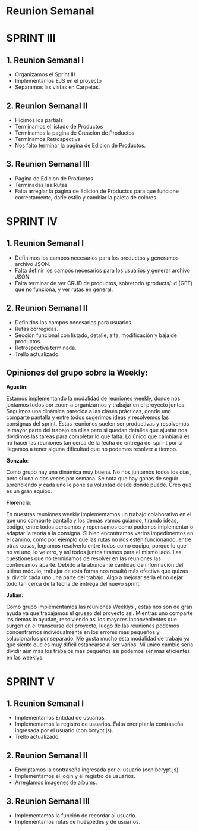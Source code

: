 # Reunion Semanal

# SPRINT III

## 1. Reunion Semanal I

* Organizamos el Sprint III
* Implementamos EJS en el proyecto
* Separamos las vistas en Carpetas. 


## 2. Reunion Semanal II

* Hicimos los partials
* Terminamos el listado de Productos
* Terminamos la pagina de Creacion de Productos
* Terminamos Retrospectiva
* Nos falto terminar la pagina de Edicion de Productos.

## 3. Reunion Semanal III
* Pagina de Edicion de Productos
* Terminadas las Rutas
* Falta arreglar la pagina de Edicion de Productos para que funcione correctamente, darle estilo y cambiar la paleta de colores. 


# SPRINT IV

## 1. Reunion Semanal I

* Definimos los campos necesarios para los productos y generamos archivo JSON.
* Falta definir los campos necesarios para los usuarios y generar archivo JSON. 
* Falta terminar de ver CRUD de productos, sobretodo /products/:id (GET) que no funciona, y ver rutas en general. 


## 2. Reunion Semanal II
* Definidos los campos necesarios para usuarios. 
* Rutas corregidas. 
* Sección funcional con listado, detalle, alta, modificación y baja de productos.
* Retrospectiva terminada. 
* Trello actualizado. 

## Opiniones del grupo sobre la Weekly:

 **Agustín**:
 
Estamos implementando la modalidad de reuniones weekly, donde nos juntamos todos por zoom a organizarnos y trabajar en el proyecto juntos. Seguimos una dinámica parecida a las clases prácticas, donde uno comparte pantalla y entre todos sugerimos ideas y resolvemos las consignas del sprint. Estas reuniones suelen ser productivas y resolvemos la mayor parte del trabajo en ellas pero si quedan detalles que ajustar nos dividimos las tareas para completar lo que falta. Lo único que cambiaría es no hacer las reuniones tan cerca de la fecha de entrega del sprint por si llegamos a tener alguna dificultad que no podemos resolver a tiempo.
 
 **Gonzalo**:
  
Como grupo hay una dinámica muy buena. No nos juntamos todos los días, pero sí una o dos veces por semana. Se nota que hay ganas de seguir aprendiendo y cada uno le pone su voluntad desde donde puede. Creo que es un gran equipo.

 **Florencia**:
 
En nuestras reuniones weekly implementamos un trabajo colaborativo en el que uno comparte pantalla y los demás vamos guiando, tirando ideas, código, entre todos pensamos y repensamos como podemos implementar o adaptar la teoría a la consigna. Si bien encontramos varios impedimentos en el camino, como por ejemplo que las rutas no nos estén funcionando, entre otras cosas, logramos resolverlo entre todos como equipo, porque lo que no ve uno, lo ve otro, y así todos juntos tiramos para el mismo lado. Las cuestiones que no terminamos de resolver en las reuniones las continuamos aparte. Debido a la abundante cantidad de información del último módulo, trabajar de esta forma nos resultó más efectiva que quizás al dividir cada uno una parte del trabajo. Algo a mejorar seria el no dejar todo tan cerca de la fecha de entrega del nuevo sprint. 
 
 **Julián**:
 
Como grupo implementamos las reuniones Weeklys , estas nos son de gran ayuda ya que trabajamos el grueso del proyecto asi.
Mientras uno comparte los demas lo ayudan, resolviendo asi los mayores inconvenientes que surgen en el transcurso del proyecto, luego de las reuniones podemos concentrarnos individualmente en los errores mas pequeños y solucionarlos por separado.
Me gusta mucho esta modalidad de trabajo ya que siento que es muy dificil estancarse al ser varios.
Mi unico cambio seria dividir aun mas los trabajos mas pequeños asi podemos ser mas eficientes en las weeklys.
  
# SPRINT V

## 1. Reunion Semanal I

* Implementamos Entidad de usuarios. 
* Implementamos la registro de usuarios. Falta encriptar la contraseña ingresada por el usuario (con bcrypt.js).
* Trello actualizado. 


## 2. Reunion Semanal II

* Encriptamos la contraseña ingresada por el usuario (con bcrypt.js).
* Implementamos el login y el registro de usuarios.
* Arreglamos imagenes de albums. 

## 3. Reunion Semanal III

* Implementamos la función de recordar al usuario.
* Implementamos rutas de huéspedes y de usuarios.







